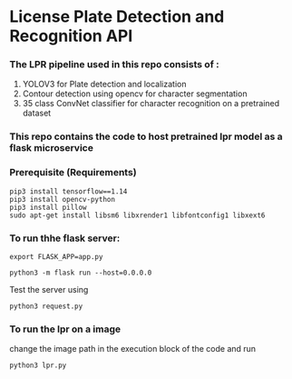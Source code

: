<h1>  License Plate Detection and Recognition API  </h1>
  <h3>  The LPR pipeline used in this repo consists of : </h3>
  
  1.  YOLOV3 for Plate detection and localization<br>
  2.  Contour detection using opencv for character segmentation<br>
  3.  35 class ConvNet classifier for character recognition on a pretrained dataset<br>  
 
 <h3>
  This repo contains the code to host pretrained lpr model as a flask microservice
</h3>

<h3>Prerequisite (Requirements) </h3>

```
pip3 install tensorflow==1.14
pip3 install opencv-python
pip3 install pillow 
sudo apt-get install libsm6 libxrender1 libfontconfig1 libxext6 

```
<h3>To run thhe flask server:</h3>

```
export FLASK_APP=app.py

python3 -m flask run --host=0.0.0.0
```

Test the server using 
```
python3 request.py
```

<h3>To run the lpr on a image</h3>
change the image path in the execution block of the code and run <br>

```
python3 lpr.py
```
